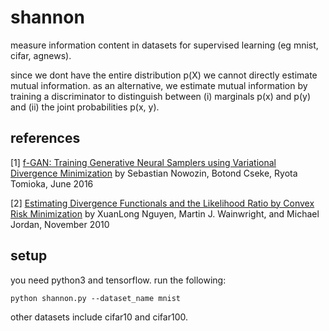# shannon
measure information content in datasets for supervised learning (eg mnist, cifar, agnews). 

since we dont have the entire distribution p(X) we cannot directly estimate mutual information. as an alternative, we estimate mutual information by training a discriminator to distinguish between (i) marginals p(x) and p(y) and (ii) the joint probabilities p(x, y). 

## references

[1] [f-GAN: Training Generative Neural Samplers using Variational Divergence Minimization](https://arxiv.org/pdf/1606.00709.pdf) by Sebastian Nowozin, Botond Cseke, Ryota Tomioka, June 2016

[2] [Estimating Divergence Functionals and the Likelihood Ratio by Convex Risk Minimization](http://dept.stat.lsa.umich.edu/~xuanlong/Papers/Nguyen-Wainwright-Jordan-10.pdf) by XuanLong Nguyen, Martin J. Wainwright, and Michael Jordan, November 2010

## setup
you need python3 and tensorflow. run the following:
```
python shannon.py --dataset_name mnist
```
other datasets include cifar10 and cifar100.

